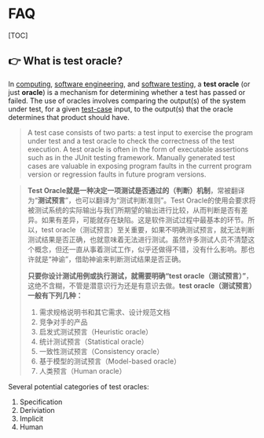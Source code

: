 # FAQ

[TOC]



## 👉 What is test oracle?

In [computing](https://en.wikipedia.org/wiki/Computing), [software engineering](https://en.wikipedia.org/wiki/Software_engineering), and [software testing](https://en.wikipedia.org/wiki/Software_testing), a **test oracle** (or just **oracle**) is a mechanism for determining whether a test has passed or failed. The use of oracles involves comparing the output(s) of the system under test, for a given [test-case](https://en.wikipedia.org/wiki/Test_case) input, to the output(s) that the oracle determines that product should have.

> A test case consists of two parts: a test input to exercise the program under test and a test oracle to check the correctness of the test execution. A test oracle is often in the form of executable assertions such as in the JUnit testing framework. Manually generated test cases are valuable in exposing program faults in the current program version or regression faults in future program versions.

> **Test Oracle就是一种决定一项测试是否通过的（判断）机制**，常被翻译为“**测试预言**”，也可以翻译为“测试判断准则”。Test Oracle的使用会要求将被测试系统的实际输出与我们所期望的输出进行比较，从而判断是否有差异。如果有差异，可能就存在缺陷。这是软件测试过程中最基本的环节。所以，test oracle（测试预言）至关重要，如果不明确测试预言，就无法判断测试结果是否正确，也就意味着无法进行测试。虽然许多测试人员不清楚这个概念，但还一直从事着测试工作，似乎还做得不错，没有什么影响。那也许就是“神谕”，借助神谕来判断测试结果是否正确。
>
> **只要你设计测试用例或执行测试，就需要明确“test oracle（测试预言）”**，这绝不含糊，不管是潜意识行为还是有意识去做。**test oracle（测试预言）一般有下列几种：**
>
> 1. 需求规格说明书和其它需求、设计规范文档
> 2. 竞争对手的产品
> 3. 启发式测试预言（Heuristic oracle）
> 4. 统计测试预言（Statistical oracle）
> 5. 一致性测试预言（Consistency oracle）
> 6. 基于模型的测试预言（Model-based oracle）
> 7. 人类预言（Human oracle）

Several potential categories of test oracles:

1. Specification
2. Deriviation
3. Implicit 
4. Human 





[Test Oracle --- Wikipedia]: https://en.wikipedia.org/wiki/Test_oracle
[Oracle，甲骨文，不，是什么？]: https://turingtest.biz/2019/05/oracle%ef%bc%8c%e7%94%b2%e9%aa%a8%e6%96%87%ef%bc%8c%e4%b8%8d%ef%bc%8c%e6%98%af%e4%bb%80%e4%b9%88%ef%bc%9f/
[What is a test oracle and what is it used for?  ---- stackoverflow]: https://stackoverflow.com/questions/23522166/what-is-a-test-oracle-and-what-is-it-used-for
[探究：软件工程中的test oracle到底是什么意思？  --- CSDN]: http://t.csdn.cn/rmgkj
